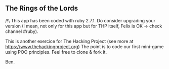 ## The Rings of the Lords

/!\ This app has been coded with ruby 2.7.1.
Do consider upgrading your version (I mean, not only for this app but for THP itself, Felix is OK -> check channel #ruby).


This is another exercice for The Hacking Project (see more at https://www.thehackingproject.org)
The point is to code our first mini-game using POO principles.
Feel free to clone & fork it.

Ben.
